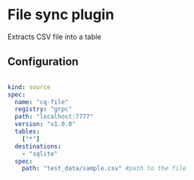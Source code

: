 # File sync plugin

Extracts CSV file into a table

## Configuration

```yaml

kind: source
spec:
  name: "cq-file"
  registry: "grpc"
  path: "localhost:7777"
  version: "v1.0.0"
  tables:
    ["*"]
  destinations:
    - "sqlite"
  spec:
    path: "test_data/sample.csv" #path to the file
```

